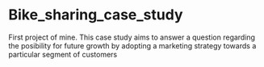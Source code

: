 # Bike_sharing_case_study
First project of mine. 
This case study aims to answer a question regarding the posibility for future growth by adopting a marketing strategy towards a particular segment of customers
